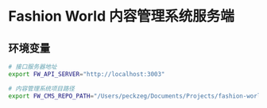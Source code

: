 # Fashion World 内容管理系统服务端

## 环境变量

```bash
# 接口服务器地址
export FW_API_SERVER="http://localhost:3003"

# 内容管理系统项目路径
export FW_CMS_REPO_PATH="/Users/peckzeg/Documents/Projects/fashion-world-v3"
```
